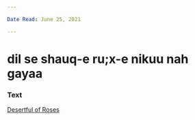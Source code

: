 ```yaml
---

Date Read: June 25, 2021

---
```


# dil se shauq-e ru;x-e nikuu nah gayaa

### Text
[Desertful of Roses](http://www.columbia.edu/itc/mealac/pritchett/00garden/00c/0043/index_0043.html)

